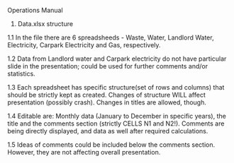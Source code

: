 Operations Manual

1. Data.xlsx structure

1.1 In the file there are 6 spreadsheeds - Waste, Water, Landlord Water, Electricity, Carpark Electricity and Gas, respectively. 

1.2 Data from Landlord water and Carpark electricity do not have particular slide in the presentation; could be used for further comments and/or statistics.

1.3 Each spreadsheet has specific structure(set of rows and columns) that should be strictly kept as created. Changes of structure WILL affect presentation (possibly crash). Changes in titles are allowed, though.

1.4 Editable are: Monthly data (January to December in specific years), the title and the comments section (strictly CELLS N1 and N2!). Comments are being directly displayed, and data as well after required calculations.

1.5 Ideas of comments could be included below the comments section. However, they are not affecting overall presentation. 


